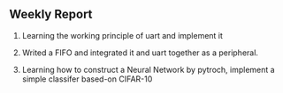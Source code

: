 ## Weekly Report<br>

1. Learning the working principle of uart and implement it<br>

2. Writed a FIFO and integrated it and uart together as a peripheral.

3. Learning how to construct a Neural Network by pytroch, implement a simple classifer based-on CIFAR-10
